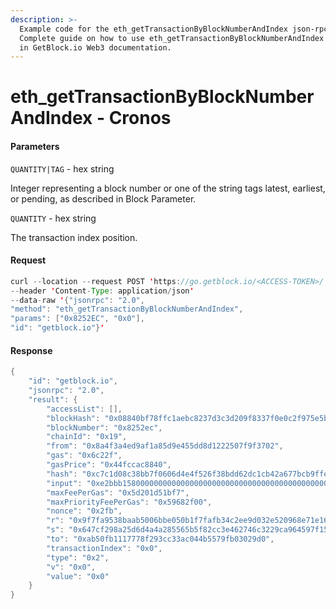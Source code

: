 ```yaml
---
description: >-
  Example code for the eth_getTransactionByBlockNumberAndIndex json-rpc method.
  Сomplete guide on how to use eth_getTransactionByBlockNumberAndIndex json-rpc
  in GetBlock.io Web3 documentation.
---
```


# eth\_getTransactionByBlockNumberAndIndex - Cronos

#### Parameters

`QUANTITY|TAG` - hex string

Integer representing a block number or one of the string tags latest, earliest, or pending, as described in Block Parameter.

`QUANTITY` - hex string

The transaction index position.

#### Request

```java
curl --location --request POST 'https://go.getblock.io/<ACCESS-TOKEN>/'  
--header 'Content-Type: application/json' 
--data-raw '{"jsonrpc": "2.0",
"method": "eth_getTransactionByBlockNumberAndIndex",
"params": ["0x8252EC", "0x0"],
"id": "getblock.io"}'
```

#### Response

```java
{
    "id": "getblock.io",
    "jsonrpc": "2.0",
    "result": {
        "accessList": [],
        "blockHash": "0x08840bf78ffc1aebc8237d3c3d209f8337f0e0c2f975e5b1c3eac816d28d760e",
        "blockNumber": "0x8252ec",
        "chainId": "0x19",
        "from": "0x8a4f3a4ed9af1a85d9e455dd8d1222507f9f3702",
        "gas": "0x6c22f",
        "gasPrice": "0x44fccac8840",
        "hash": "0xc7c1d08c38bb7f0606d4e4f526f38bdd62dc1cb42a677bcb9ffea76f2f15ad59",
        "input": "0xe2bbb1580000000000000000000000000000000000000000000000000000000000000003000000000000000000000000000000000000000000000008619b51cb1b96f5cf",
        "maxFeePerGas": "0x5d201d51bf7",
        "maxPriorityFeePerGas": "0x59682f00",
        "nonce": "0x2fb",
        "r": "0x9f7fa9538baab5006bbe050b1f7fafb34c2ee9d032e520968e71e16515613633",
        "s": "0x647cf298a25d6d4a4a285565b5f82cc3e462746c3229ca964597f15e87206af7",
        "to": "0xab50fb1117778f293cc33ac044b5579fb03029d0",
        "transactionIndex": "0x0",
        "type": "0x2",
        "v": "0x0",
        "value": "0x0"
    }
}
```
